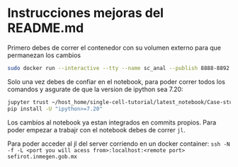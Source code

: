# Instrucciones mejoras del README.md

Primero debes de correr el contenedor con su volumen externo para que permanezan los cambios

```bash
sudo docker run --interactive --tty --name sc_anal --publish 8888-8892:8888-8892 --volume $HOME/2021-SC-HCA-LATAM/CONTAINER:/root/host_home --workdir /root/host_home/ leanderd/single-cell-analysis:211119 /bin/bash
```

Solo una vez debes de confiar en el notebook,
para poder correr todos los comandos y asgurate de que la version de ipython sea 7.20:

```bash
jupyter trust ~/host_home/single-cell-tutorial/latest_notebook/Case-study_Mouse-intestinal-epithelium_2101.ipynb
pip install -U "ipython>=7.20"
```

Los cambios al notebook ya estan integrados en commits propios. Para poder empezar a trabajr con el notebook
debes de correr `jl`.

Para poder acceder al jl del server corriendo en un docker container:
`ssh -N -f -L <port you will acess from>:localhost:<remote port> sefirot.inmegen.gob.mx`

